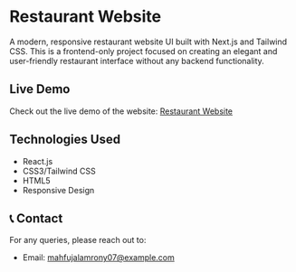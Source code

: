 # Restaurant Website

A modern, responsive restaurant website UI built with Next.js and Tailwind CSS. This is a frontend-only project focused on creating an elegant and user-friendly restaurant interface without any backend functionality.

##  Live Demo

Check out the live demo of the website: [Restaurant Website](https://restorent-beryl.vercel.app/)

##  Technologies Used

- React.js
- CSS3/Tailwind CSS
- HTML5
- Responsive Design


## 📞 Contact

For any queries, please reach out to:
- Email: mahfujalamrony07@example.com